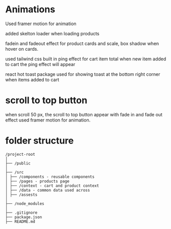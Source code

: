 # Animations

Used framer motion for animation

added skelton loader when loading products

fadein and fadeout effect for product cards and scale, box shadow when hover on cards.

used tailwind css built in ping effect for cart item total when new item added to cart the ping effect will appear

react hot toast package used for showing toast at the bottom right corner when items added to cart

# scroll to top button

when scroll 50 px, the scroll to top button appear with fade in and fade out effect used framer motion for animation.

# folder structure

```
/project-root
│
├── /public
│
├── /src
│ ├── /components - reusable components
│ ├── /pages - products page
│ ├── /context - cart and product context
│ ├── /data - common data used across
│ ├── /assests
│
├── /node_modules
│
├── .gitignore
├── package.json
├── README.md
```
